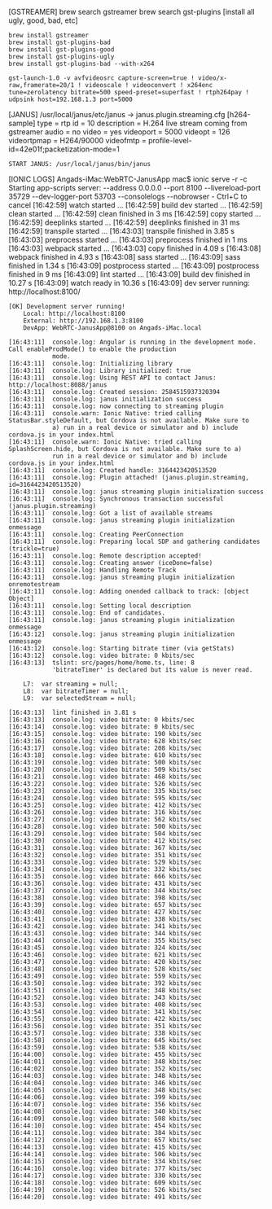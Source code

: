 [GSTREAMER]
    brew search gstreamer
    brew search gst-plugins [install all ugly, good, bad, etc]

    brew install gstreamer
    brew install gst-plugins-bad 
    brew install gst-plugins-good 
    brew install gst-plugins-ugly 
    brew install gst-plugins-bad --with-x264

    gst-launch-1.0 -v avfvideosrc capture-screen=true ! video/x-raw,framerate=20/1 ! videoscale ! videoconvert ! x264enc tune=zerolatency bitrate=500 speed-preset=superfast ! rtph264pay ! udpsink host=192.168.1.3 port=5000

[JANUS]
    /usr/local/janus/etc/janus -> janus.plugin.streaming.cfg
        [h264-sample]
        type = rtp
        id = 10
        description = H.264 live stream coming from gstreamer
        audio = no
        video = yes
        videoport = 5000
        videopt = 126
        videortpmap = H264/90000
        videofmtp = profile-level-id=42e01f;packetization-mode=1

    START JANUS: /usr/local/janus/bin/janus

[IONIC LOGS]
    Angads-iMac:WebRTC-JanusApp mac$ ionic serve -r -c
    Starting app-scripts server: --address 0.0.0.0 --port 8100 --livereload-port 35729 --dev-logger-port 53703 --consolelogs
    --nobrowser - Ctrl+C to cancel
    [16:42:59]  watch started ...
    [16:42:59]  build dev started ...
    [16:42:59]  clean started ...
    [16:42:59]  clean finished in 3 ms
    [16:42:59]  copy started ...
    [16:42:59]  deeplinks started ...
    [16:42:59]  deeplinks finished in 31 ms
    [16:42:59]  transpile started ...
    [16:43:03]  transpile finished in 3.85 s
    [16:43:03]  preprocess started ...
    [16:43:03]  preprocess finished in 1 ms
    [16:43:03]  webpack started ...
    [16:43:03]  copy finished in 4.09 s
    [16:43:08]  webpack finished in 4.93 s
    [16:43:08]  sass started ...
    [16:43:09]  sass finished in 1.34 s
    [16:43:09]  postprocess started ...
    [16:43:09]  postprocess finished in 9 ms
    [16:43:09]  lint started ...
    [16:43:09]  build dev finished in 10.27 s
    [16:43:09]  watch ready in 10.36 s
    [16:43:09]  dev server running: http://localhost:8100/

    [OK] Development server running!
        Local: http://localhost:8100
        External: http://192.168.1.3:8100
        DevApp: WebRTC-JanusApp@8100 on Angads-iMac.local

    [16:43:11]  console.log: Angular is running in the development mode. Call enableProdMode() to enable the production
                mode.
    [16:43:11]  console.log: Initializing library
    [16:43:11]  console.log: Library initialized: true
    [16:43:11]  console.log: Using REST API to contact Janus: http://localhost:8088/janus
    [16:43:11]  console.log: Created session: 2584515937320394
    [16:43:11]  console.log: janus initialization success
    [16:43:11]  console.log: now connecting to streaming plugin
    [16:43:11]  console.warn: Ionic Native: tried calling StatusBar.styleDefault, but Cordova is not available. Make sure to
                a) run in a real device or simulator and b) include cordova.js in your index.html
    [16:43:11]  console.warn: Ionic Native: tried calling SplashScreen.hide, but Cordova is not available. Make sure to a)
                run in a real device or simulator and b) include cordova.js in your index.html
    [16:43:11]  console.log: Created handle: 3164423420513520
    [16:43:11]  console.log: Plugin attached! (janus.plugin.streaming, id=3164423420513520)
    [16:43:11]  console.log: janus streaming plugin initialization success
    [16:43:11]  console.log: Synchronous transaction successful (janus.plugin.streaming)
    [16:43:11]  console.log: Got a list of available streams
    [16:43:11]  console.log: janus streaming plugin initialization onmessage
    [16:43:11]  console.log: Creating PeerConnection
    [16:43:11]  console.log: Preparing local SDP and gathering candidates (trickle=true)
    [16:43:11]  console.log: Remote description accepted!
    [16:43:11]  console.log: Creating answer (iceDone=false)
    [16:43:11]  console.log: Handling Remote Track
    [16:43:11]  console.log: janus streaming plugin initialization onremotestream
    [16:43:11]  console.log: Adding onended callback to track: [object Object]
    [16:43:11]  console.log: Setting local description
    [16:43:11]  console.log: End of candidates.
    [16:43:11]  console.log: janus streaming plugin initialization onmessage
    [16:43:12]  console.log: janus streaming plugin initialization onmessage
    [16:43:12]  console.log: Starting bitrate timer (via getStats)
    [16:43:12]  console.log: video bitrate: 0 kbits/sec
    [16:43:13]  tslint: src/pages/home/home.ts, line: 8
                'bitrateTimer' is declared but its value is never read.

        L7:  var streaming = null;
        L8:  var bitrateTimer = null;
        L9:  var selectedStream = null;

    [16:43:13]  lint finished in 3.81 s
    [16:43:13]  console.log: video bitrate: 0 kbits/sec
    [16:43:14]  console.log: video bitrate: 0 kbits/sec
    [16:43:15]  console.log: video bitrate: 190 kbits/sec
    [16:43:16]  console.log: video bitrate: 628 kbits/sec
    [16:43:17]  console.log: video bitrate: 208 kbits/sec
    [16:43:18]  console.log: video bitrate: 610 kbits/sec
    [16:43:19]  console.log: video bitrate: 500 kbits/sec
    [16:43:20]  console.log: video bitrate: 509 kbits/sec
    [16:43:21]  console.log: video bitrate: 468 kbits/sec
    [16:43:22]  console.log: video bitrate: 526 kbits/sec
    [16:43:23]  console.log: video bitrate: 335 kbits/sec
    [16:43:24]  console.log: video bitrate: 595 kbits/sec
    [16:43:25]  console.log: video bitrate: 412 kbits/sec
    [16:43:26]  console.log: video bitrate: 316 kbits/sec
    [16:43:27]  console.log: video bitrate: 562 kbits/sec
    [16:43:28]  console.log: video bitrate: 500 kbits/sec
    [16:43:29]  console.log: video bitrate: 504 kbits/sec
    [16:43:30]  console.log: video bitrate: 412 kbits/sec
    [16:43:31]  console.log: video bitrate: 367 kbits/sec
    [16:43:32]  console.log: video bitrate: 351 kbits/sec
    [16:43:33]  console.log: video bitrate: 529 kbits/sec
    [16:43:34]  console.log: video bitrate: 332 kbits/sec
    [16:43:35]  console.log: video bitrate: 666 kbits/sec
    [16:43:36]  console.log: video bitrate: 431 kbits/sec
    [16:43:37]  console.log: video bitrate: 344 kbits/sec
    [16:43:38]  console.log: video bitrate: 398 kbits/sec
    [16:43:39]  console.log: video bitrate: 657 kbits/sec
    [16:43:40]  console.log: video bitrate: 427 kbits/sec
    [16:43:41]  console.log: video bitrate: 338 kbits/sec
    [16:43:42]  console.log: video bitrate: 341 kbits/sec
    [16:43:43]  console.log: video bitrate: 344 kbits/sec
    [16:43:44]  console.log: video bitrate: 355 kbits/sec
    [16:43:45]  console.log: video bitrate: 324 kbits/sec
    [16:43:46]  console.log: video bitrate: 621 kbits/sec
    [16:43:47]  console.log: video bitrate: 420 kbits/sec
    [16:43:48]  console.log: video bitrate: 528 kbits/sec
    [16:43:49]  console.log: video bitrate: 559 kbits/sec
    [16:43:50]  console.log: video bitrate: 392 kbits/sec
    [16:43:51]  console.log: video bitrate: 348 kbits/sec
    [16:43:52]  console.log: video bitrate: 343 kbits/sec
    [16:43:53]  console.log: video bitrate: 408 kbits/sec
    [16:43:54]  console.log: video bitrate: 341 kbits/sec
    [16:43:55]  console.log: video bitrate: 422 kbits/sec
    [16:43:56]  console.log: video bitrate: 351 kbits/sec
    [16:43:57]  console.log: video bitrate: 338 kbits/sec
    [16:43:58]  console.log: video bitrate: 645 kbits/sec
    [16:43:59]  console.log: video bitrate: 538 kbits/sec
    [16:44:00]  console.log: video bitrate: 455 kbits/sec
    [16:44:01]  console.log: video bitrate: 348 kbits/sec
    [16:44:02]  console.log: video bitrate: 352 kbits/sec
    [16:44:03]  console.log: video bitrate: 348 kbits/sec
    [16:44:04]  console.log: video bitrate: 346 kbits/sec
    [16:44:05]  console.log: video bitrate: 348 kbits/sec
    [16:44:06]  console.log: video bitrate: 399 kbits/sec
    [16:44:07]  console.log: video bitrate: 356 kbits/sec
    [16:44:08]  console.log: video bitrate: 340 kbits/sec
    [16:44:09]  console.log: video bitrate: 508 kbits/sec
    [16:44:10]  console.log: video bitrate: 454 kbits/sec
    [16:44:11]  console.log: video bitrate: 384 kbits/sec
    [16:44:12]  console.log: video bitrate: 657 kbits/sec
    [16:44:13]  console.log: video bitrate: 415 kbits/sec
    [16:44:14]  console.log: video bitrate: 506 kbits/sec
    [16:44:15]  console.log: video bitrate: 334 kbits/sec
    [16:44:16]  console.log: video bitrate: 377 kbits/sec
    [16:44:17]  console.log: video bitrate: 330 kbits/sec
    [16:44:18]  console.log: video bitrate: 609 kbits/sec
    [16:44:19]  console.log: video bitrate: 526 kbits/sec
    [16:44:20]  console.log: video bitrate: 491 kbits/sec